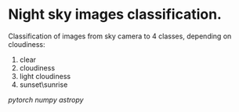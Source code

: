 # Night sky images classification.
Classification of images from sky camera to 4 classes, depending on cloudiness:
1. clear
2. cloudiness
3. light cloudiness
4. sunset\sunrise

*pytorch* *numpy* *astropy*
